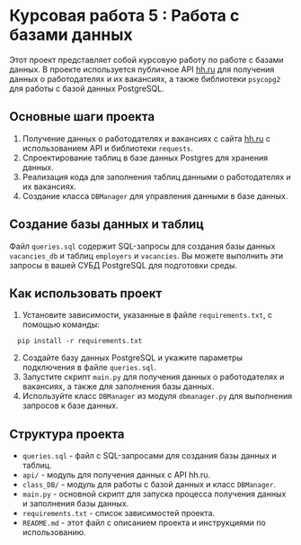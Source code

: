 
# Курсовая работа 5 : Работа с базами данных

Этот проект представляет собой курсовую работу по работе с базами данных. В проекте используется публичное API [hh.ru](http://hh.ru/) для получения данных о работодателях и их вакансиях, а также библиотеки `psycopg2` для работы с базой данных PostgreSQL.

## Основные шаги проекта

1. Получение данных о работодателях и вакансиях с сайта [hh.ru](http://hh.ru/) с использованием API и библиотеки `requests`.
2. Спроектирование таблиц в базе данных Postgres для хранения данных.
3. Реализация кода для заполнения таблиц данными о работодателях и их вакансиях.
4. Создание класса `DBManager` для управления данными в базе данных.

## Создание базы данных и таблиц

Файл `queries.sql` содержит SQL-запросы для создания базы данных `vacancies_db` и таблиц `employers` и `vacancies`. Вы можете выполнить эти запросы в вашей СУБД PostgreSQL для подготовки среды.


## Как использовать проект

1. Установите зависимости, указанные в файле `requirements.txt`, с помощью команды:
 ```shell
   pip install -r requirements.txt
```
2. Создайте базу данных PostgreSQL и укажите параметры подключения в файле `queries.sql`.
3. Запустите скрипт `main.py` для получения данных о работодателях и вакансиях, а также для заполнения базы данных.
4. Используйте класс `DBManager` из модуля `dbmanager.py` для выполнения запросов к базе данных.

## Структура проекта

- `queries.sql` - файл с SQL-запросами для создания базы данных и таблиц.
- `api/` - модуль для получения данных с API hh.ru.
- `class_DB/` - модуль для работы с базой данных и класс `DBManager`.
- `main.py` - основной скрипт для запуска процесса получения данных и заполнения базы данных.
- `requirements.txt` - список зависимостей проекта.
- `README.md` - этот файл с описанием проекта и инструкциями по использованию.


